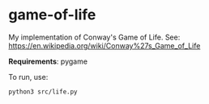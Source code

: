 # game-of-life
My implementation of Conway's Game of Life. See: https://en.wikipedia.org/wiki/Conway%27s_Game_of_Life

**Requirements**: pygame

To run, use:

```
python3 src/life.py
```
